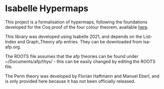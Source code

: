 # Isabelle Hypermaps
This project is a formalisation of hypermaps, following the foundations developed for the Coq proof of the four colour theorem, available [here](https://github.com/math-comp/fourcolor).

This library was developed using Isabelle 2021, and depends on the List-Index and Graph_Theory afp entries. They can be downloaded from isa-afp.org. 

The ROOTS file assumes that the afp theories can be found under ~/Documents/afp/thys/ - this can be easily changed by editing the ROOTS file.

The Perm theory was developed by Florian Haftmann and Manuel Eberl, and is only provided here because it has not been officially released.
